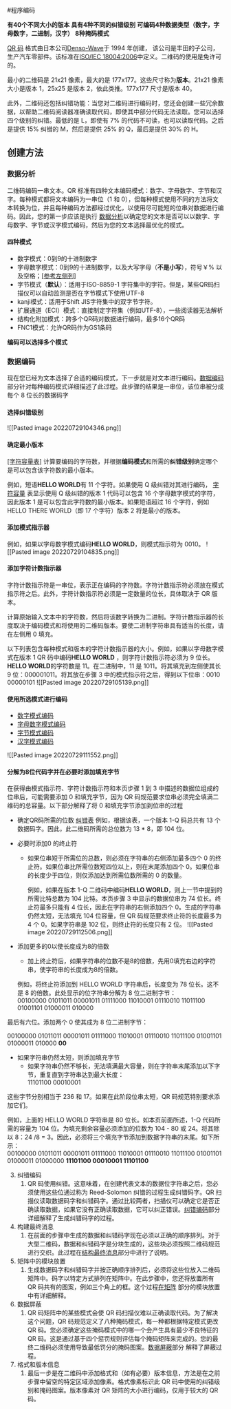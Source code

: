 #程序编码

**有40个不同大小的版本**
**具有4种不同的纠错级别**
**可编码4种数据类型（数字，字母数字，二进制，汉字）**
**8种掩码模式**



[QR 码](http://en.wikipedia.org/wiki/QR_Code) 格式由日本公司[Denso-Wave](http://www.denso-wave.com/)于 1994 年创建， 该公司是丰田的子公司，生产汽车零部件。该标准在[ISO/IEC 18004:2006](http://www.iso.org/iso/catalogue_detail?csnumber=43655)中定义。二维码的使用是免许可的。

最小的二维码是 21x21 像素，最大的是 177x177。这些尺寸称为**版本**。21x21 像素大小是版本 1，25x25 是版本 2，依此类推。177x177 尺寸是版本 40。


此外，二维码还包括纠错功能：当您对二维码进行编码时，您还会创建一些冗余数据，以帮助二维码阅读器准确读取代码，即使其中部分代码无法读取。您可以选择四个级别的纠错。最低的是 L，即使有 7% 的代码不可读，也可以读取代码。之后是提供 15% 纠错的 M，然后是提供 25% 的 Q，最后是提供 30% 的 H。


## 创建方法


### 数据分析
二维码编码一串文本。QR 标准有四种文本编码模式：数字、字母数字、字节和汉字。每种模式都将文本编码为一串位（1 和 0），但每种模式使用不同的方法将文本转换为位，并且每种编码方法都经过优化，以使用尽可能短的位串对数据进行编码。因此，您的第一步应该是执行 [数据分析](https://www.thonky.com/qr-code-tutorial/data-analysis)以确定您的文本是否可以以数字、字母数字、字节或汉字模式编码，然后为您的文本选择最优化的模式。

#### 四种模式
* 数字模式：0到9的十进制数字
* 字母数字模式：0到9的十进制数字，以及大写字母（**不是小写**），符号￥% 以及空格；[[参考左侧列]](https://www.thonky.com/qr-code-tutorial/alphanumeric-table)
* 字节模式（**默认**）：适用于ISO-8859-1 字符集中的字符。但是，某些QR码扫描仪可以自动监测是否在字节模式下使用UTF-8
* kanji模式：适用于Shift JIS字符集中的双字节字符。
* 扩展通道（ECI）模式：直接制定字符集（例如UTF-8），一些阅读器无法解析
* 结构化附加模式：跨多个QR码对数据进行编码，最多16个QR码
* FNC1模式：允许QR码作为GS1条码

**编码可以选择多个模式**


### 数据编码
现在您已经为文本选择了合适的编码模式，下一步就是对文本进行编码。[数据编码](https://www.thonky.com/qr-code-tutorial/data-encoding)部分针对每种编码模式详细描述了此过程。此步骤的结果是一串位，该位串被分成每个 8 位长的数据码字

#### 选择纠错级别
![[Pasted image 20220729104346.png]]
#### 确定最小版本
[[字符容量表]](https://www.thonky.com/qr-code-tutorial/character-capacities)
计算要编码的字符数，并根据**编码模式**和所需的**纠错级别**确定哪个是可以包含该字符数的最小版本。

例如，短语**HELLO WORLD**有 11 个字符。如果使用 Q 级纠错对其进行编码， [字符容量](https://www.thonky.com/qr-code-tutorial/character-capacities) 表显示使用 Q 级纠错的版本 1 代码可以包含 16 个字母数字模式的字符，因此版本 1 是可以包含此字符数的最小版本。如果短语超过 16 个字符，例如 HELLO THERE WORLD（即 17 个字符）版本 2 将是最小的版本。

#### 添加模式指示器
例如，如果以字母数字模式编码**HELLO WORLD**，则模式指示符为 0010。
![[Pasted image 20220729104835.png]]

#### 添加字符计数指示器
字符计数指示符是一串位，表示正在编码的字符数。字符计数指示符必须放在模式指示符之后。此外，字符计数指示符必须是一定数量的位长，具体取决于 QR 版本。

计算原始输入文本中的字符数，然后将该数字转换为二进制。字符计数指示器的长度取决于编码模式和将使用的二维码版本。要使二进制字符串具有适当的长度，请在左侧用 0 填充。

以下列表包含每种模式和版本的字符计数指示器的大小。例如，如果以字母数字模式在版本 1 QR 码中编码**HELLO WORLD** ，则字符计数指示符必须为 9 位长。**HELLO WORLD**的字符数是 11。在二进制中，11 是 1011。将其填充到左侧使其长 9 位：000001011。将其放在步骤 3 中的模式指示符之后，得到以下位串：0010 00000101
![[Pasted image 20220729105139.png]]


#### 使用所选模式进行编码

-   [数字模式编码](https://www.thonky.com/qr-code-tutorial/numeric-mode-encoding)
-   [字母数字模式编码](https://www.thonky.com/qr-code-tutorial/alphanumeric-mode-encoding)
-   [字节模式编码](https://www.thonky.com/qr-code-tutorial/byte-mode-encoding)
-   [汉字模式编码](https://www.thonky.com/qr-code-tutorial/kanji-mode-encoding)

![[Pasted image 20220729111552.png]]

#### 分解为8位代码字并在必要时添加填充字节
在获得由模式指示符、字符计数指示符和本页步骤 1 到 3 中描述的数据位组成的位串后，可能需要添加 0 和填充字节，因为 QR 码规范要求位串必须完全填满二维码的总容量。以下部分解释了将 0 和填充字节添加到位串的过程

* 确定QR码所需的位数  [纠错表](https://www.thonky.com/qr-code-tutorial/error-correction-table) 
	例如，根据该表，一个版本 1-Q 码总共有 13 个数据码字。因此，此二维码所需的总位数为 13 * 8，即 104 位。
* 必要时添加0 的终止符
	* 如果位串短于所需位的总数，则必须在字符串的右侧添加最多四个 0 的终止符。如果位串比所需位数短四位以上，则在末尾添加四个 0。如果位串的长度少于四位，则仅添加达到所需位数所需的 0 的数量。

		例如，如果在版本 1-Q 二维码中编码**HELLO WORLD**，则上一节中提到的所需比特总数为 104 比特。本页步骤 3 中显示的数据位串为 74 位长。终止符最多只能有 4 位长，因此在字符串的右侧添加四个 0。生成的字符串仍然太短，无法填充 104 位容量，但 QR 码规范要求终止符的长度最多为 4 个 0。如果字符串是 102 位，则终止符的长度只有 2 位。
		![[Pasted image 20220729112506.png]]

* 添加更多的0以使长度成为8的倍数
	* 加上终止符后，如果字符串的位数不是8的倍数，先用0填充右边的字符串，使字符串的长度成为8的倍数。

     例如，将终止符添加到 HELLO WORLD 字符串后，长度变为 78 位长。这不是 8 的倍数。此处显示的位字符串分解为 8 位二进制字节：  
00100000 01011011 00001011 01111000 11010001 01110010 11011100 01001101 01000011 010000

最后有六位。添加两个 0 使其成为 8 位二进制字节：

00100000 01011011 00001011 01111000 11010001 01110010 11011100 01001101 01000011 010000 **00**

* 如果字符串仍然太短，则添加填充字节
	* 如果字符串仍然不够长，无法填满最大容量，则在字符串末尾添加以下字节，重复直到字符串达到最大长度：  
11101100 00010001

这些字节分别相当于 236 和 17。如果在此阶段位串太短，QR 码规范特别要求添加它们。

例如，上面的 HELLO WORLD 字符串是 80 位长。如本页前面所述，1-Q 代码所需的容量为 104 位。为填充剩余容量必须添加的位数为 104 - 80 或 24。将其除以 8：24 /8 = 3。因此，必须将三个填充字节添加到数据字符串的末尾。如下所示：  
00100000 01011011 00001011 01111000 11010001 01110010 11011100 01001101 01000011 01000000 **11101100 00010001 11101100**


3. 纠错编码
	1. QR 码使用纠错。这意味着，在创建代表文本的数据位字符串之后，您必须使用这些位通过称为 Reed-Solomon 纠错的过程生成纠错码字。QR 扫描仪读取数据码字和纠错码字。通过比较两者，扫描仪可以确定它是否正确读取数据，如果它没有正确读取数据，它可以纠正错误。[纠错编码](https://www.thonky.com/qr-code-tutorial/error-correction-coding)部分详细解释了生成纠错码字的过程。
4. 构建最终消息
	1. 在前面的步骤中生成的数据和纠错码字现在必须以正确的顺序排列。对于大型二维码，数据和纠错码字是分块生成的，这些块必须按照二维码规范进行交织。此过程在[结构最终消息](https://www.thonky.com/qr-code-tutorial/structure-final-message)部分中进行了说明。
5. 矩阵中的模块放置
	1. 生成数据码字和纠错码字并按正确顺序排列后，必须将这些位放入二维码矩阵中。码字以特定方式排列在矩阵中。在此步骤中，您还将放置所有 QR 码共有的图案，例如三个角上的框。这个过程[在矩阵](https://www.thonky.com/qr-code-tutorial/module-placement-matrix) 部分的模块放置中有详细解释。
6. 数据屏蔽
	1. QR 码矩阵中的某些模式会使 QR 码扫描仪难以正确读取代码。为了解决这个问题，QR 码规范定义了八种掩码模式，每一种都根据特定模式更改 QR 码。您必须确定这些掩码模式中的哪一个会产生具有最少不良特征的 QR 码。这是通过基于四个惩罚规则评估每个掩码矩阵来完成的。您的最终二维码必须使用导致最低罚分的掩码图案。[数据屏蔽](https://www.thonky.com/qr-code-tutorial/data-masking)部分 解释了屏蔽过程。
7. 格式和版本信息
	1. 最后一步是在二维码中添加格式和（如有必要）版本信息，方法是在之前步骤中留空的特定区域添加像素。格式像素标识此 QR 码中使用的纠错级别和掩码图案。版本像素对 QR 矩阵的大小进行编码，仅用于较大的 QR 码。


























